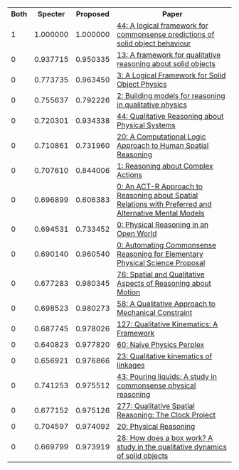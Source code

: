 <html><table><tr>
<th>Both</th>
<th>Specter</th>
<th>Proposed</th>
<th>Paper</th>
</tr>
<tr>
<td>1</td>
<td>1.000000</td>
<td>1.000000</td>
<td><a href="https://www.semanticscholar.org/paper/46faa78cf5cc543044ecba088847541e08f68172">44: A logical framework for commonsense predictions of solid object behaviour</a></td>
</tr>
<tr>
<td>0</td>
<td>0.937715</td>
<td>0.950335</td>
<td><a href="https://www.semanticscholar.org/paper/63083fad85030f112276fdba1ae866cdbb8231c8">13: A framework for qualitative reasoning about solid objects</a></td>
</tr>
<tr>
<td>0</td>
<td>0.773735</td>
<td>0.963450</td>
<td><a href="https://www.semanticscholar.org/paper/9e74a26ab599d2e61dddb8a28e25a925d20b41ad">3: A Logical Framework for Solid Object Physics</a></td>
</tr>
<tr>
<td>0</td>
<td>0.755637</td>
<td>0.792226</td>
<td><a href="https://www.semanticscholar.org/paper/f7ee20125f8c93c9798618021bfd2c797b89b075">2: Building models for reasoning in qualitative physics</a></td>
</tr>
<tr>
<td>0</td>
<td>0.720301</td>
<td>0.934338</td>
<td><a href="https://www.semanticscholar.org/paper/834ba13b1d7d0985c9e745a0a39511220349617a">44: Qualitative Reasoning about Physical Systems</a></td>
</tr>
<tr>
<td>0</td>
<td>0.710861</td>
<td>0.731960</td>
<td><a href="https://www.semanticscholar.org/paper/1404a2ca74b6f17d9dbfe05611dc884df70ad1c4">20: A Computational Logic Approach to Human Spatial Reasoning</a></td>
</tr>
<tr>
<td>0</td>
<td>0.707610</td>
<td>0.844006</td>
<td><a href="https://www.semanticscholar.org/paper/a7b80f73f9889b1ad1cf5f1e95aee70231b48e7e">1: Reasoning about Complex Actions</a></td>
</tr>
<tr>
<td>0</td>
<td>0.696899</td>
<td>0.606383</td>
<td><a href="https://www.semanticscholar.org/paper/4e4da66bd0a278e41078698d7fe7332e901625d8">0: An ACT-R Approach to Reasoning about Spatial Relations with Preferred and Alternative Mental Models</a></td>
</tr>
<tr>
<td>0</td>
<td>0.694531</td>
<td>0.733452</td>
<td><a href="https://www.semanticscholar.org/paper/de6f2ef6d0c6540ea7f2cc65bd476458f17d1d82">0: Physical Reasoning in an Open World</a></td>
</tr>
<tr>
<td>0</td>
<td>0.690140</td>
<td>0.960540</td>
<td><a href="https://www.semanticscholar.org/paper/5d4ccb20d237e12fa07820664db6cdc6df4a3873">0: Automating Commonsense Reasoning for Elementary Physical Science Proposal</a></td>
</tr>
<tr>
<td>0</td>
<td>0.677283</td>
<td>0.980345</td>
<td><a href="https://www.semanticscholar.org/paper/070dd6a4634bfae0ddb712336828f090f0d9ddcd">76: Spatial and Qualitative Aspects of Reasoning about Motion</a></td>
</tr>
<tr>
<td>0</td>
<td>0.698523</td>
<td>0.980273</td>
<td><a href="https://www.semanticscholar.org/paper/abfbc17b7c1e346e056d905905aaaa5c04bd19db">58: A Qualitative Approach to Mechanical Constraint</a></td>
</tr>
<tr>
<td>0</td>
<td>0.687745</td>
<td>0.978026</td>
<td><a href="https://www.semanticscholar.org/paper/cee5f4564f8dc2542fda4915f7e79bca7b88fd5b">127: Qualitative Kinematics: A Framework</a></td>
</tr>
<tr>
<td>0</td>
<td>0.640823</td>
<td>0.977820</td>
<td><a href="https://www.semanticscholar.org/paper/1615f35d88d2099e3ccb9bb9a3d41f6d385c0082">60: Naive Physics Perplex</a></td>
</tr>
<tr>
<td>0</td>
<td>0.656921</td>
<td>0.976866</td>
<td><a href="https://www.semanticscholar.org/paper/1933451b3c62d80091ecda33808444a996953ec0">23: Qualitative kinematics of linkages</a></td>
</tr>
<tr>
<td>0</td>
<td>0.741253</td>
<td>0.975512</td>
<td><a href="https://www.semanticscholar.org/paper/53a48698f177df2dcd36acf3d9d5d21501b39d20">43: Pouring liquids: A study in commonsense physical reasoning</a></td>
</tr>
<tr>
<td>0</td>
<td>0.677152</td>
<td>0.975126</td>
<td><a href="https://www.semanticscholar.org/paper/e999088241f825045d02bc8bd357cca474b1ea41">277: Qualitative Spatial Reasoning: The Clock Project</a></td>
</tr>
<tr>
<td>0</td>
<td>0.704597</td>
<td>0.974092</td>
<td><a href="https://www.semanticscholar.org/paper/259697bb4d1c5a6c0599e3da4d0237e6afb5bf55">20: Physical Reasoning</a></td>
</tr>
<tr>
<td>0</td>
<td>0.669799</td>
<td>0.973919</td>
<td><a href="https://www.semanticscholar.org/paper/d9cf24995d896ab529e8d5f3d734f8535b96c5e7">28: How does a box work? A study in the qualitative dynamics of solid objects</a></td>
</tr>
</table></html>
